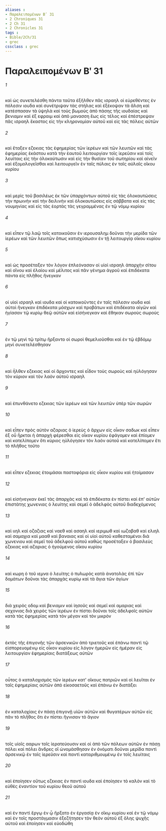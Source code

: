 ```yaml
---
aliases : 
- Παραλειπομένων Βʹ 31
- 2 Chroniques 31
- 2 Ch 31
- 2 Chronicles 31
tags : 
- Bible/2Ch/31
- grec
cssclass : grec
---
```


# Παραλειπομένων Βʹ 31

###### 1
καὶ ὡς συνετελέσθη πάντα ταῦτα ἐξῆλθεν πᾶς ισραηλ οἱ εὑρεθέντες ἐν πόλεσιν ιουδα καὶ συνέτριψαν τὰς στήλας καὶ ἐξέκοψαν τὰ ἄλση καὶ κατέσπασαν τὰ ὑψηλὰ καὶ τοὺς βωμοὺς ἀπὸ πάσης τῆς ιουδαίας καὶ βενιαμιν καὶ ἐξ εφραιμ καὶ ἀπὸ μανασση ἕως εἰς τέλος καὶ ἐπέστρεψαν πᾶς ισραηλ ἕκαστος εἰς τὴν κληρονομίαν αὐτοῦ καὶ εἰς τὰς πόλεις αὐτῶν
###### 2
καὶ ἔταξεν εζεκιας τὰς ἐφημερίας τῶν ἱερέων καὶ τῶν λευιτῶν καὶ τὰς ἐφημερίας ἑκάστου κατὰ τὴν ἑαυτοῦ λειτουργίαν τοῖς ἱερεῦσιν καὶ τοῖς λευίταις εἰς τὴν ὁλοκαύτωσιν καὶ εἰς τὴν θυσίαν τοῦ σωτηρίου καὶ αἰνεῖν καὶ ἐξομολογεῖσθαι καὶ λειτουργεῖν ἐν ταῖς πύλαις ἐν ταῖς αὐλαῖς οἴκου κυρίου
###### 3
καὶ μερὶς τοῦ βασιλέως ἐκ τῶν ὑπαρχόντων αὐτοῦ εἰς τὰς ὁλοκαυτώσεις τὴν πρωινὴν καὶ τὴν δειλινὴν καὶ ὁλοκαυτώσεις εἰς σάββατα καὶ εἰς τὰς νουμηνίας καὶ εἰς τὰς ἑορτὰς τὰς γεγραμμένας ἐν τῷ νόμῳ κυρίου
###### 4
καὶ εἶπεν τῷ λαῷ τοῖς κατοικοῦσιν ἐν ιερουσαλημ δοῦναι τὴν μερίδα τῶν ἱερέων καὶ τῶν λευιτῶν ὅπως κατισχύσωσιν ἐν τῇ λειτουργίᾳ οἴκου κυρίου
###### 5
καὶ ὡς προσέταξεν τὸν λόγον ἐπλεόνασαν οἱ υἱοὶ ισραηλ ἀπαρχὴν σίτου καὶ οἴνου καὶ ἐλαίου καὶ μέλιτος καὶ πᾶν γένημα ἀγροῦ καὶ ἐπιδέκατα πάντα εἰς πλῆθος ἤνεγκαν
###### 6
οἱ υἱοὶ ισραηλ καὶ ιουδα καὶ οἱ κατοικοῦντες ἐν ταῖς πόλεσιν ιουδα καὶ αὐτοὶ ἤνεγκαν ἐπιδέκατα μόσχων καὶ προβάτων καὶ ἐπιδέκατα αἰγῶν καὶ ἡγίασαν τῷ κυρίῳ θεῷ αὐτῶν καὶ εἰσήνεγκαν καὶ ἔθηκαν σωροὺς σωρούς
###### 7
ἐν τῷ μηνὶ τῷ τρίτῳ ἤρξαντο οἱ σωροὶ θεμελιοῦσθαι καὶ ἐν τῷ ἑβδόμῳ μηνὶ συνετελέσθησαν
###### 8
καὶ ἦλθεν εζεκιας καὶ οἱ ἄρχοντες καὶ εἶδον τοὺς σωροὺς καὶ ηὐλόγησαν τὸν κύριον καὶ τὸν λαὸν αὐτοῦ ισραηλ
###### 9
καὶ ἐπυνθάνετο εζεκιας τῶν ἱερέων καὶ τῶν λευιτῶν ὑπὲρ τῶν σωρῶν
###### 10
καὶ εἶπεν πρὸς αὐτὸν αζαριας ὁ ἱερεὺς ὁ ἄρχων εἰς οἶκον σαδωκ καὶ εἶπεν ἐξ οὗ ἦρκται ἡ ἀπαρχὴ φέρεσθαι εἰς οἶκον κυρίου ἐφάγομεν καὶ ἐπίομεν καὶ κατελίπομεν ὅτι κύριος ηὐλόγησεν τὸν λαὸν αὐτοῦ καὶ κατελίπομεν ἔτι τὸ πλῆθος τοῦτο
###### 11
καὶ εἶπεν εζεκιας ἑτοιμάσαι παστοφόρια εἰς οἶκον κυρίου καὶ ἡτοίμασαν
###### 12
καὶ εἰσήνεγκαν ἐκεῖ τὰς ἀπαρχὰς καὶ τὰ ἐπιδέκατα ἐν πίστει καὶ ἐπ' αὐτῶν ἐπιστάτης χωνενιας ὁ λευίτης καὶ σεμεϊ ὁ ἀδελφὸς αὐτοῦ διαδεχόμενος
###### 13
καὶ ιιηλ καὶ οζαζιας καὶ ναεθ καὶ ασαηλ καὶ ιεριμωθ καὶ ιωζαβαθ καὶ ελιηλ καὶ σαμαχια καὶ μααθ καὶ βαναιας καὶ οἱ υἱοὶ αὐτοῦ καθεσταμένοι διὰ χωνενιου καὶ σεμεϊ τοῦ ἀδελφοῦ αὐτοῦ καθὼς προσέταξεν ὁ βασιλεὺς εζεκιας καὶ αζαριας ὁ ἡγούμενος οἴκου κυρίου
###### 14
καὶ κωρη ὁ τοῦ ιεμνα ὁ λευίτης ὁ πυλωρὸς κατὰ ἀνατολὰς ἐπὶ τῶν δομάτων δοῦναι τὰς ἀπαρχὰς κυρίῳ καὶ τὰ ἅγια τῶν ἁγίων
###### 15
διὰ χειρὸς οδομ καὶ βενιαμιν καὶ ἰησοῦς καὶ σεμεϊ καὶ αμαριας καὶ σεχονιας διὰ χειρὸς τῶν ἱερέων ἐν πίστει δοῦναι τοῖς ἀδελφοῖς αὐτῶν κατὰ τὰς ἐφημερίας κατὰ τὸν μέγαν καὶ τὸν μικρὸν
###### 16
ἐκτὸς τῆς ἐπιγονῆς τῶν ἀρσενικῶν ἀπὸ τριετοῦς καὶ ἐπάνω παντὶ τῷ εἰσπορευομένῳ εἰς οἶκον κυρίου εἰς λόγον ἡμερῶν εἰς ἡμέραν εἰς λειτουργίαν ἐφημερίαις διατάξεως αὐτῶν
###### 17
οὗτος ὁ καταλοχισμὸς τῶν ἱερέων κατ' οἴκους πατριῶν καὶ οἱ λευῖται ἐν ταῖς ἐφημερίαις αὐτῶν ἀπὸ εἰκοσαετοῦς καὶ ἐπάνω ἐν διατάξει
###### 18
ἐν καταλοχίαις ἐν πάσῃ ἐπιγονῇ υἱῶν αὐτῶν καὶ θυγατέρων αὐτῶν εἰς πᾶν τὸ πλῆθος ὅτι ἐν πίστει ἥγνισαν τὸ ἅγιον
###### 19
τοῖς υἱοῖς ααρων τοῖς ἱερατεύουσιν καὶ οἱ ἀπὸ τῶν πόλεων αὐτῶν ἐν πάσῃ πόλει καὶ πόλει ἄνδρες οἳ ὠνομάσθησαν ἐν ὀνόματι δοῦναι μερίδα παντὶ ἀρσενικῷ ἐν τοῖς ἱερεῦσιν καὶ παντὶ καταριθμουμένῳ ἐν τοῖς λευίταις
###### 20
καὶ ἐποίησεν οὕτως εζεκιας ἐν παντὶ ιουδα καὶ ἐποίησεν τὸ καλὸν καὶ τὸ εὐθὲς ἐναντίον τοῦ κυρίου θεοῦ αὐτοῦ
###### 21
καὶ ἐν παντὶ ἔργῳ ἐν ᾧ ἤρξατο ἐν ἐργασίᾳ ἐν οἴκῳ κυρίου καὶ ἐν τῷ νόμῳ καὶ ἐν τοῖς προστάγμασιν ἐξεζήτησεν τὸν θεὸν αὐτοῦ ἐξ ὅλης ψυχῆς αὐτοῦ καὶ ἐποίησεν καὶ εὐοδώθη
